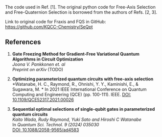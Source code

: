 The code used in Ref. [1]. The original python code for Free-Axis Selection and Free-Quaternion Selection is borrowed from the authors of Refs. [2, 3]. 

Link to original code for Fraxis and FQS in GitHub: https://github.com/KQCC-Chemistry/SeQpt

## References

1. **Gate Freezing Method for Gradient-Free Variational Quantum Algorithms in Circuit Optimization**  
   *Joona V. Pankkonen et. al*  
   *Preprint on arXiv*
   (TODO)

2. **Optimizing parameterized quantum circuits with free-axis selection**  
   *Watanabe, H. C., Raymond, R., Ohnishi, Y. Y., Kaminishi, E., & Sugawara, M. *
   In 2021 IEEE International Conference on Quantum Computing and Engineering (QCE) (pp. 100-111). IEEE.
   [DOI: 10.1109/QCE52317.2021.00026](https://arxiv.org/pdf/2104.14875)

3. **Sequential optimal selections of single-qubit gates in parameterized quantum circuits**  
   *Kaito Wada, Rudy Raymond, Yuki Sato and Hiroshi C Watanabe*  
   In *Quantum Sci. Technol. 9 (2024) 035030*  
   [DOI: 10.1088/2058-9565/ad4583](https://iopscience.iop.org/article/10.1088/2058-9565/ad4583/pdf)


